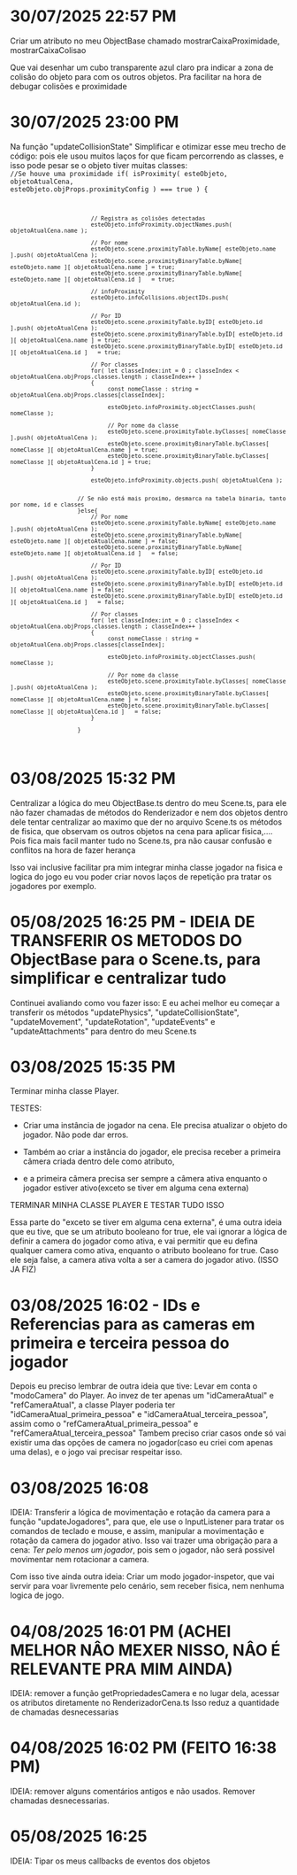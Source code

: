 # 30/07/2025 22:57 PM
Criar um atributo no meu ObjectBase chamado mostrarCaixaProximidade, mostrarCaixaColisao

Que vai desenhar um cubo transparente azul claro pra indicar a zona de colisão do objeto para com os outros objetos. Pra facilitar na hora de debugar colisões e proximidade

# 30/07/2025 23:00 PM
Na função "updateCollisionState" Simplificar e otimizar esse meu trecho de código: pois ele usou muitos laços for que ficam percorrendo as classes, e isso pode pesar se o objeto tiver muitas classes:
<code>
                        //Se houve uma proximidade
                        if( isProximity( esteObjeto, objetoAtualCena, esteObjeto.objProps.proximityConfig ) === true )
                        {
    
                            // Registra as colisões detectadas
                            esteObjeto.infoProximity.objectNames.push( objetoAtualCena.name );

                            // Por nome
                            esteObjeto.scene.proximityTable.byName[ esteObjeto.name ].push( objetoAtualCena );
                            esteObjeto.scene.proximityBinaryTable.byName[ esteObjeto.name ][ objetoAtualCena.name ] = true;
                            esteObjeto.scene.proximityBinaryTable.byName[ esteObjeto.name ][ objetoAtualCena.id ]   = true;

                            // infoProximity
                            esteObjeto.infoCollisions.objectIDs.push( objetoAtualCena.id );

                            // Por ID
                            esteObjeto.scene.proximityTable.byID[ esteObjeto.id ].push( objetoAtualCena );
                            esteObjeto.scene.proximityBinaryTable.byID[ esteObjeto.id ][ objetoAtualCena.name ] = true;
                            esteObjeto.scene.proximityBinaryTable.byID[ esteObjeto.id ][ objetoAtualCena.id ]   = true; 
                            
                            // Por classes
                            for( let classeIndex:int = 0 ; classeIndex < objetoAtualCena.objProps.classes.length ; classeIndex++ )
                            {
                                 const nomeClasse : string = objetoAtualCena.objProps.classes[classeIndex];
                                 
                                 esteObjeto.infoProximity.objectClasses.push( nomeClasse );
    
                                 // Por nome da classe
                                 esteObjeto.scene.proximityTable.byClasses[ nomeClasse ].push( objetoAtualCena );
                                 esteObjeto.scene.proximityBinaryTable.byClasses[ nomeClasse ][ objetoAtualCena.name ] = true;
                                 esteObjeto.scene.proximityBinaryTable.byClasses[ nomeClasse ][ objetoAtualCena.id ] = true;
                            }
                            
                            esteObjeto.infoProximity.objects.push( objetoAtualCena );


                        // Se não está mais proximo, desmarca na tabela binaria, tanto por nome, id e classes
                        }else{
                            // Por nome
                            esteObjeto.scene.proximityTable.byName[ esteObjeto.name ].push( objetoAtualCena );
                            esteObjeto.scene.proximityBinaryTable.byName[ esteObjeto.name ][ objetoAtualCena.name ] = false;
                            esteObjeto.scene.proximityBinaryTable.byName[ esteObjeto.name ][ objetoAtualCena.id ]   = false;

                            // Por ID
                            esteObjeto.scene.proximityTable.byID[ esteObjeto.id ].push( objetoAtualCena );
                            esteObjeto.scene.proximityBinaryTable.byID[ esteObjeto.id ][ objetoAtualCena.name ] = false;
                            esteObjeto.scene.proximityBinaryTable.byID[ esteObjeto.id ][ objetoAtualCena.id ]   = false; 

                            // Por classes
                            for( let classeIndex:int = 0 ; classeIndex < objetoAtualCena.objProps.classes.length ; classeIndex++ )
                            {
                                 const nomeClasse : string = objetoAtualCena.objProps.classes[classeIndex];
                                 
                                 esteObjeto.infoProximity.objectClasses.push( nomeClasse );
    
                                 // Por nome da classe
                                 esteObjeto.scene.proximityTable.byClasses[ nomeClasse ].push( objetoAtualCena );
                                 esteObjeto.scene.proximityBinaryTable.byClasses[ nomeClasse ][ objetoAtualCena.name ] = false;
                                 esteObjeto.scene.proximityBinaryTable.byClasses[ nomeClasse ][ objetoAtualCena.id ]   = false;
                            }

                        }
</code>

# 03/08/2025 15:32 PM
Centralizar a lógica do meu ObjectBase.ts dentro do meu Scene.ts, para ele não fazer chamadas de métodos do Renderizador e nem dos objetos dentro dele
tentar centralizar ao maximo que der no arquivo Scene.ts os métodos de fisica, que observam os outros objetos na cena para aplicar fisica,.... 
Pois fica mais facil manter tudo no Scene.ts, pra não causar confusão e conflitos na hora de fazer herança

Isso vai inclusive facilitar pra mim integrar minha classe jogador na fisica e logica do jogo
eu vou poder criar novos laços de repetição pra tratar os jogadores por exemplo. 

  # 05/08/2025 16:25 PM - IDEIA DE TRANSFERIR OS METODOS DO ObjectBase para o Scene.ts, para simplificar e centralizar tudo
  Continuei avaliando como vou fazer isso: E eu achei melhor eu começar a transferir os métodos "updatePhysics", "updateCollisionState", "updateMovement", "updateRotation", "updateEvents" e "updateAttachments" para dentro do meu Scene.ts

  

# 03/08/2025 15:35 PM
Terminar minha classe Player.

TESTES:
 - Criar uma instância de jogador na cena.
   Ele precisa atualizar o objeto do jogador. Não pode dar erros.

 - Também ao criar a instância do jogador, ele precisa receber a primeira câmera criada dentro dele como atributo, 

 - e a primeira câmera precisa ser sempre a câmera ativa enquanto o jogador estiver ativo(exceto se tiver em alguma cena externa)

TERMINAR MINHA CLASSE PLAYER E TESTAR TUDO ISSO

Essa parte do "exceto se tiver em alguma cena externa", é uma outra ideia que eu tive, que se um atributo booleano for true, ele vai ignorar a lógica de definir a camera do jogador como ativa, e vai permitir que eu defina qualquer camera como ativa, enquanto o atributo booleano for true. 
Caso ele seja false, a camera ativa volta a ser a camera do jogador ativo. (ISSO JA FIZ)

# 03/08/2025 16:02 - IDs e Referencias para as cameras em primeira e terceira pessoa do jogador
Depois eu preciso lembrar de outra ideia que tive: Levar em conta o "modoCamera" do Player. Ao invez de ter apenas um "idCameraAtual" e "refCameraAtual", a classe Player poderia ter "idCameraAtual_primeira_pessoa" e "idCameraAtual_terceira_pessoa", assim como o "refCameraAtual_primeira_pessoa" e "refCameraAtual_terceira_pessoa"
Tambem preciso criar casos onde só vai existir uma das opções de camera no jogador(caso eu criei com apenas uma delas), e o jogo vai precisar respeitar isso. 

# 03/08/2025 16:08 
IDEIA: Transferir a lógica de movimentação e rotação da camera para a função "updateJogadores", para que, ele use o InputListener para tratar os comandos de teclado e mouse, e assim, manipular a movimentação e rotação da camera do jogador ativo.
Isso vai trazer uma obrigação para a cena: *Ter pelo menos um jogador*, pois sem o jogador, não será possivel movimentar nem rotacionar a camera.

Com isso tive ainda outra ideia: Criar um modo jogador-inspetor, que vai servir para voar livremente pelo cenário, sem receber fisica, nem nenhuma logica de jogo.

# 04/08/2025 16:01 PM (ACHEI MELHOR NÂO MEXER NISSO, NÂO É RELEVANTE PRA MIM AINDA)
IDEIA: remover a função getPropriedadesCamera e no lugar dela, acessar os atributos diretamente no RenderizadorCena.ts
Isso reduz a quantidade de chamadas desnecessarias

# 04/08/2025 16:02 PM (FEITO 16:38 PM)
IDEIA: remover alguns comentários antigos e não usados. Remover chamadas desnecessarias.

# 05/08/2025 16:25
IDEIA: Tipar os meus callbacks de eventos dos objetos
